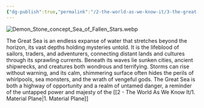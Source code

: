 ```yaml
---
{"dg-publish":true,"permalink":"/2-the-world-as-we-know-it/3-the-great-sea/","created":"2025-01-18T17:38:53.770-06:00","updated":"2025-01-30T15:44:52.529-06:00"}
---
```


![Demon_Stone_concept_Sea_of_Fallen_Stars.webp](/img/user/Images/Demon_Stone_concept_Sea_of_Fallen_Stars.webp)

The Great Sea is an endless expanse of water that stretches beyond the horizon, its vast depths holding mysteries untold. It is the lifeblood of sailors, traders, and adventurers, connecting distant lands and cultures through its sprawling currents. Beneath its waves lie sunken cities, ancient shipwrecks, and creatures both wondrous and terrifying. Storms can rise without warning, and its calm, shimmering surface often hides the perils of whirlpools, sea monsters, and the wrath of vengeful gods. The Great Sea is both a highway of opportunity and a realm of untamed danger, a reminder of the untapped power and majesty of the  [[2 - The World As We Know It/1. Material Plane\|1. Material Plane]]

